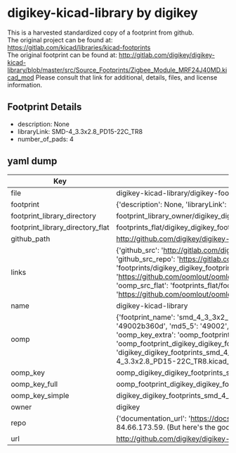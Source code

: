# digikey-kicad-library by digikey  
This is a harvested standardized copy of a footprint from github.  
The original project can be found at:  
https://gitlab.com/kicad/libraries/kicad-footprints  
The original footprint can be found at:
http://gitlab.com/digikey/digikey-kicad-library/blob/master/src/Source_Footprints/Zigbee_Module_MRF24J40MD.kicad_mod
Please consult that link for additional, details, files, and license information.  
## Footprint Details
* description: None  
* libraryLink: SMD-4_3.3x2.8_PD15-22C_TR8  
* number_of_pads: 4  
## yaml dump  
| Key | Value |  
| --- | --- |  
| file | digikey-kicad-library/digikey-footprints.pretty/SMD-4_3.3x2.8_PD15-22C_TR8.kicad_mod |  
| footprint | {'description': None, 'libraryLink': 'SMD-4_3.3x2.8_PD15-22C_TR8', 'number_of_pads': 4} |  
| footprint_library_directory | footprint_library_owner/digikey_digikey-kicad-library |  
| footprint_library_directory_flat | footprints_flat/digikey_digikey_footprints_smd_4_3_3x2_8_pd15_22c_tr8/working |  
| github_path | http://github.com/digikey/digikey-kicad-library/blob/master/digikey-footprints.pretty/SMD-4_3.3x2.8_PD15-22C_TR8.kicad_mod |  
| links | {'github_src': 'http://gitlab.com/digikey/digikey-kicad-library/blob/master/src/Source_Footprints/Zigbee_Module_MRF24J40MD.kicad_mod', 'github_src_repo': 'https://gitlab.com/kicad/libraries/kicad-footprints', 'oomp_bot': 'footprints/digikey_digikey_footprints_smd_4_3_3x2_8_pd15_22c_tr8/working', 'oomp_bot_github': 'https://github.com/oomlout/oomlout_oomp_footprint_bot/tree/main/footprints/digikey_digikey_footprints_smd_4_3_3x2_8_pd15_22c_tr8/working', 'oomp_src_flat': 'footprints_flat/footprints_flat/digikey_digikey_footprints_smd_4_3_3x2_8_pd15_22c_tr8/working', 'oomp_src_flat_github': 'https://github.com/oomlout/oomlout_oomp_footprint_src/tree/main/footprints_flat/digikey_digikey_footprints_smd_4_3_3x2_8_pd15_22c_tr8/working'} |  
| name | digikey-kicad-library |  
| oomp | {'footprint_name': 'smd_4_3_3x2_8_pd15_22c_tr8', 'library_name': 'digikey_footprints', 'md5': '49002b360d7d9c9eecfa05f5b362690f', 'md5_10': '49002b360d', 'md5_5': '49002', 'md5_6': '49002b', 'oomp_key': 'oomp_digikey_digikey_footprints_smd_4_3_3x2_8_pd15_22c_tr8', 'oomp_key_extra': 'oomp_footprint_digikey_digikey_footprints_smd_4_3_3x2_8_pd15_22c_tr8', 'oomp_key_full': 'oomp_footprint_digikey_digikey_footprints_smd_4_3_3x2_8_pd15_22c_tr8_49002b', 'oomp_key_simple': 'digikey_digikey_footprints_smd_4_3_3x2_8_pd15_22c_tr8', 'original_filename': 'digikey-kicad-library/digikey-footprints.pretty/SMD-4_3.3x2.8_PD15-22C_TR8.kicad_mod', 'owner_name': 'digikey'} |  
| oomp_key | oomp_digikey_digikey_footprints_smd_4_3_3x2_8_pd15_22c_tr8 |  
| oomp_key_full | oomp_footprint_digikey_digikey_footprints_smd_4_3_3x2_8_pd15_22c_tr8 |  
| oomp_key_simple | digikey_digikey_footprints_smd_4_3_3x2_8_pd15_22c_tr8 |  
| owner | digikey |  
| repo | {'documentation_url': 'https://docs.github.com/rest/overview/resources-in-the-rest-api#rate-limiting', 'message': "API rate limit exceeded for 84.66.173.59. (But here's the good news: Authenticated requests get a higher rate limit. Check out the documentation for more details.)"} |  
| url | http://github.com/digikey/digikey-kicad-library |  

